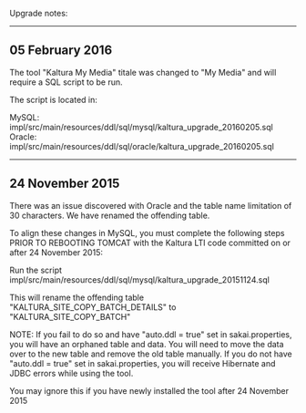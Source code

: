 Upgrade notes:

--------------------------
05 February 2016
--------------------------

The tool "Kaltura My Media" titale was changed to "My Media" and will require a SQL script to be run.

The script is located in:

MySQL: impl/src/main/resources/ddl/sql/mysql/kaltura_upgrade_20160205.sql
Oracle: impl/src/main/resources/ddl/sql/oracle/kaltura_upgrade_20160205.sql


--------------------------
24 November 2015
--------------------------

There was an issue discovered with Oracle and the table name limitation of 30 characters. We have renamed the offending table.

To align these changes in MySQL, you must complete the following steps PRIOR TO REBOOTING TOMCAT with the Kaltura LTI code committed on or after 24 November 2015:

Run the script impl/src/main/resources/ddl/sql/mysql/kaltura_upgrade_20151124.sql

This will rename the offending table "KALTURA_SITE_COPY_BATCH_DETAILS" to "KALTURA_SITE_COPY_BATCH"

NOTE: If you fail to do so and have "auto.ddl = true" set in sakai.properties, you will have an orphaned table and data. You will need to move the data over to the new table and remove the old table manually. If you do not have "auto.ddl = true" set in sakai.properties, you will receive Hibernate and JDBC errors while using the tool.

You may ignore this if you have newly installed the tool after 24 November 2015

